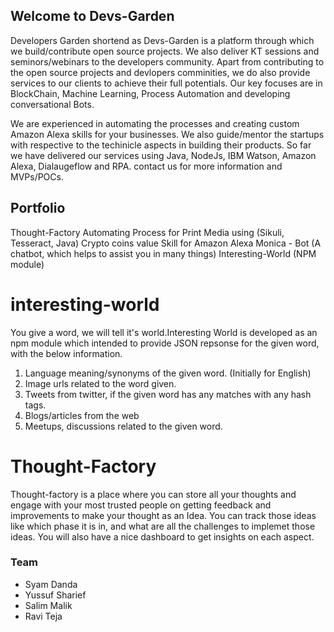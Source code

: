 ## Welcome to Devs-Garden

Developers Garden shortend as Devs-Garden is a platform through which we build/contribute open source projects. We also deliver KT sessions and seminors/webinars to the developers community. Apart from contributing to the open source projects and devlopers comminities, we do also provide services to our clients to achieve their full potentials. Our key focuses are in BlockChain, Machine Learning, Process Automation and developing conversational Bots.

We are experienced in automating the processes and creating custom Amazon Alexa skills for your businesses. We also guide/mentor the startups with respective to the techinicle aspects in building their products. So far we have delivered our services using Java, NodeJs, IBM Watson, Amazon Alexa, Dialaugeflow and RPA. contact us for more information and MVPs/POCs.

## Portfolio
  Thought-Factory
  Automating Process for Print Media using (Sikuli, Tesseract, Java)
  Crypto coins value Skill for Amazon Alexa
  Monica - Bot (A chatbot, which helps to assist you in many things)
  Interesting-World (NPM module)


# interesting-world

You give a word, we will tell it's world.Interesting World is developed as an npm module which intended to provide JSON repsonse for the given word, with the below information.

  1. Language meaning/synonyms of the given word. (Initially for English)
  2. Image urls related to the word given.
  3. Tweets from twitter, if the given word has any matches with any hash tags.
  4. Blogs/articles from the web
  5. Meetups, discussions related to the given word.
  
# Thought-Factory
  Thought-factory is a place where you can store all your thoughts and engage with your most trusted people on getting feedback and improvements to make your thought as an Idea. You can track those ideas like which phase it is in, and what are all the challenges to implemet those ideas. You will also have a nice dashboard to get insights on each aspect.


### Team

- Syam Danda
- Yussuf Sharief
- Salim Malik
- Ravi Teja

